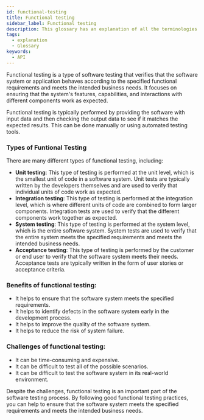 ```yaml
---
id: functional-testing
title: Functional testing
sidebar_label: Functional testing
description: This glossary has an explanation of all the terminologies that beginners find difficult to understand at first glance.
tags:
  - explanation
  - Glossary
keywords:
  - API
---
```


Functional testing is a type of software testing that verifies that the software system or application behaves according to the specified functional requirements and meets the intended business needs. It focuses on ensuring that the system's features, capabilities, and interactions with different components work as expected.

Functional testing is typically performed by providing the software with input data and then checking the output data to see if it matches the expected results. This can be done manually or using automated testing tools.

### Types of Funtional Testing

There are many different types of functional testing, including:

- **Unit testing**: This type of testing is performed at the unit level, which is the smallest unit of code in a software system. Unit tests are typically written by the developers themselves and are used to verify that individual units of code work as expected.
- **Integration testing**: This type of testing is performed at the integration level, which is where different units of code are combined to form larger components. Integration tests are used to verify that the different components work together as expected.
- **System testing**: This type of testing is performed at the system level, which is the entire software system. System tests are used to verify that the entire system meets the specified requirements and meets the intended business needs.
- **Acceptance testing**: This type of testing is performed by the customer or end user to verify that the software system meets their needs. Acceptance tests are typically written in the form of user stories or acceptance criteria.

### Benefits of functional testing:

- It helps to ensure that the software system meets the specified requirements.
- It helps to identify defects in the software system early in the development process.
- It helps to improve the quality of the software system.
- It helps to reduce the risk of system failure.

### Challenges of functional testing:

- It can be time-consuming and expensive.
- It can be difficult to test all of the possible scenarios.
- It can be difficult to test the software system in its real-world environment.

Despite the challenges, functional testing is an important part of the software testing process. By following good functional testing practices, you can help to ensure that the software system meets the specified requirements and meets the intended business needs.
